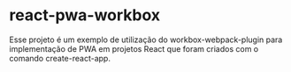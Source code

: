 # react-pwa-workbox
Esse projeto é um exemplo de utilização do workbox-webpack-plugin para implementação de PWA em projetos React que foram criados com o comando create-react-app.
